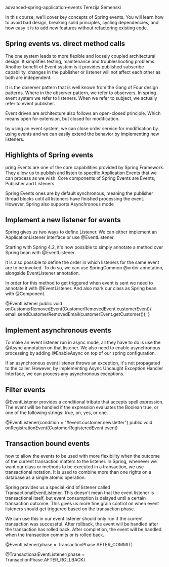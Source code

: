 advanced-spring-application-events
Terezija Semenski

In this course, we'll cover key concepts of Spring events. You will learn how to avoid bad design, breaking solid principles, cycling dependencies, and how easy it is to add new features without refactoring existing code. 

## Spring events vs. direct method calls

The one system leads to more flexible and loosely coupled architectural design.
It simplifies testing, maintenance and troubleshooting problems. Another benefit of Event system is it provides published subscribe capability.
changes in the publisher or listener will not affect each other as both are independent.

It is the observer pattern that is well known from the Gang of Four design patterns. Where in the observer pattern, we refer to observers. In spring event system we refer to listeners. When we refer to subject, we actually refer to event publisher.

Event driven are architecture also follows an open-closed principle. Which means open for extension, but closed for modification.

by using an event system, we can close order service for modification by using events and we can easily extend the behavior by implementing new listeners.

## Highlights of Spring events

pring Events are one of the core capabilities provided by Spring Framework. They allow us to publish and listen to specific Application Events that we can process as we wish. Core components of Spring Events are Events, Publisher and Listeners.

Spring Events ones are by default synchronous, meaning the publisher thread blocks until all listeners have finished processing the event. However, Spring also supports Asynchronous mode

## Implement a new listener for events

Spring gives us two ways to define Listener. We can either implement an ApplicationListener interface or use @EventListener.

Starting with Spring 4.2, it's now possible to simply annotate a method over Spring bean with @EventListener.

It is also possible to define the order in which listeners for the same event are to be invoked. To do so, we can use SpringCommon @order annotation, alongside EventListener annotation.

In order for this method to get triggered when event is sent we need to annotate it with @EventListener. And also mark our class as Spring bean with @Component.

@EventListener
public void onCustomerRemovedEvent(CustomerRemovedEvent customerEvent){
	email.sendCustomerRemovedEmail(customerEvent.getCustomer());
}

## Implement asynchronous events

To make an event listener run in async mode, all they have to do is use the @Async annotation on that listener. We also need to enable asynchronous processing by adding @EnableAsync on top of our spring configuration.

If an asynchronous event listener throws an exception, it's not propagated to the caller. However, by implementing Async Uncaught Exception Handler Interface, we can process any asynchronous exceptions.

## Filter events

@EventListener provides a conditional tribute that accepts spell expression. The event will be handled if the expression evaluates the Boolean true, or one of the following strings: true, on, yes, or one.

@EventListener(condition = "#event.customer.newsletter")
public void onRegistrationEvent(CustomerRegisteredEvent event)

## Transaction bound events

how to allow the events to be used with more flexibility when the outcome of the current transaction matters to the listener.
In Spring, whenever we want our class or methods to be executed in a transaction, we use transactional notation. It is used to combine more than one rights on a database as a single atomic operation.

Spring provides us a special kind of listener called TransactionalEventListener. This doesn't mean that the event listener is transactional itself, but event consumption is delayed until a certain transaction outcome. This gives us more fine grain control on when event listeners should get triggered based on the transaction phase.

We can use this in our event listener should only run if the current transaction was successful. After rollback, the event will be handled after the transaction has rolled back. After completion, the event will be handled when the transaction commits or is rolled back.

@EventListener(phase = TransactionPhase.AFTER_COMMIT)

@TransactionalEventListener(phase = TransactionPhase.AFTER_ROLLBACK)
